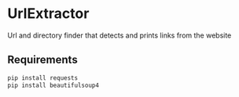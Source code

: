 # UrlExtractor
Url and directory finder that detects and prints links from the website

## Requirements
```python
pip install requests
pip install beautifulsoup4
